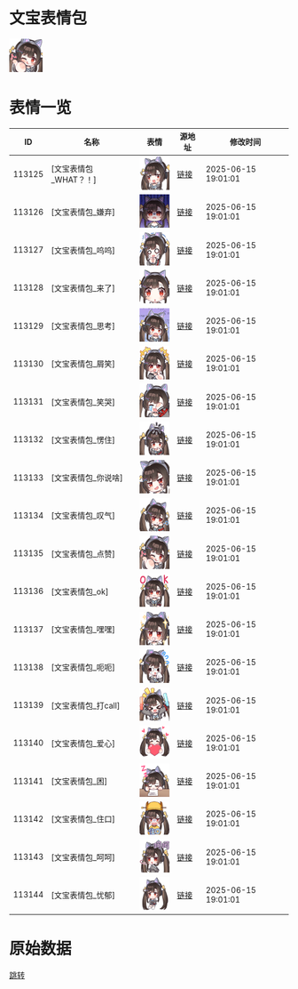 # 文宝表情包

<img src="./cover.png" height="60" alt="cover" />

# 表情一览

|ID|名称|表情|源地址|修改时间|
|----|----|----|----|----|
|113125|[文宝表情包_WHAT？！]|<img src="./pic/113125_%5B文宝表情包_WHAT？！%5D.png" height="60" alt="WHAT？！"/>|[链接](https://i0.hdslb.com/bfs/garb/35b7f497483ace759f7061f34b2dd542078bb9b1.png)|2025-06-15 19:01:01|
|113126|[文宝表情包_嫌弃]|<img src="./pic/113126_%5B文宝表情包_嫌弃%5D.png" height="60" alt="嫌弃"/>|[链接](https://i0.hdslb.com/bfs/garb/14340c25ab0cfab8692b5b73fa6ad7c1138d0dd8.png)|2025-06-15 19:01:01|
|113127|[文宝表情包_呜呜]|<img src="./pic/113127_%5B文宝表情包_呜呜%5D.png" height="60" alt="呜呜"/>|[链接](https://i0.hdslb.com/bfs/garb/ede20d06f485f05422b809add679d7e2f645a449.png)|2025-06-15 19:01:01|
|113128|[文宝表情包_来了]|<img src="./pic/113128_%5B文宝表情包_来了%5D.png" height="60" alt="来了"/>|[链接](https://i0.hdslb.com/bfs/garb/dbcc581a6a4a6d8b2c09f736f8f2625c2d478167.png)|2025-06-15 19:01:01|
|113129|[文宝表情包_思考]|<img src="./pic/113129_%5B文宝表情包_思考%5D.png" height="60" alt="思考"/>|[链接](https://i0.hdslb.com/bfs/garb/8fdd9a34d3e157fae0e15283625185e65c5166f2.png)|2025-06-15 19:01:01|
|113130|[文宝表情包_屑笑]|<img src="./pic/113130_%5B文宝表情包_屑笑%5D.png" height="60" alt="屑笑"/>|[链接](https://i0.hdslb.com/bfs/garb/e6650050616c149ef6a0ff3118991fe49dab83ec.png)|2025-06-15 19:01:01|
|113131|[文宝表情包_笑哭]|<img src="./pic/113131_%5B文宝表情包_笑哭%5D.png" height="60" alt="笑哭"/>|[链接](https://i0.hdslb.com/bfs/garb/31ba8e36ca98f3e3ae4423a52f023603db61b3c1.png)|2025-06-15 19:01:01|
|113132|[文宝表情包_愣住]|<img src="./pic/113132_%5B文宝表情包_愣住%5D.png" height="60" alt="愣住"/>|[链接](https://i0.hdslb.com/bfs/garb/401e9f62e8cf2442f3fd28276f4d66e192b5a32a.png)|2025-06-15 19:01:01|
|113133|[文宝表情包_你说啥]|<img src="./pic/113133_%5B文宝表情包_你说啥%5D.png" height="60" alt="你说啥"/>|[链接](https://i0.hdslb.com/bfs/garb/3deeb808f7fc3cf891549458a23dcd8dfc1bbf62.png)|2025-06-15 19:01:01|
|113134|[文宝表情包_叹气]|<img src="./pic/113134_%5B文宝表情包_叹气%5D.png" height="60" alt="叹气"/>|[链接](https://i0.hdslb.com/bfs/garb/aeac66d8faf5418a2623433256c6d39a8d0916a4.png)|2025-06-15 19:01:01|
|113135|[文宝表情包_点赞]|<img src="./pic/113135_%5B文宝表情包_点赞%5D.png" height="60" alt="点赞"/>|[链接](https://i0.hdslb.com/bfs/garb/30074af20cad9dad24600eae0733e84d9bbc12a5.png)|2025-06-15 19:01:01|
|113136|[文宝表情包_ok]|<img src="./pic/113136_%5B文宝表情包_ok%5D.png" height="60" alt="ok"/>|[链接](https://i0.hdslb.com/bfs/garb/a9ccf147a301502a19ebb4f9665d9529c6f24230.png)|2025-06-15 19:01:01|
|113137|[文宝表情包_嘿嘿]|<img src="./pic/113137_%5B文宝表情包_嘿嘿%5D.png" height="60" alt="嘿嘿"/>|[链接](https://i0.hdslb.com/bfs/garb/885833f5e7a648c90e10bab131e67674117dabd9.png)|2025-06-15 19:01:01|
|113138|[文宝表情包_呃呃]|<img src="./pic/113138_%5B文宝表情包_呃呃%5D.png" height="60" alt="呃呃"/>|[链接](https://i0.hdslb.com/bfs/garb/701ea754ecf691c856deca46211b1e23d4dfbbe8.png)|2025-06-15 19:01:01|
|113139|[文宝表情包_打call]|<img src="./pic/113139_%5B文宝表情包_打call%5D.png" height="60" alt="打call"/>|[链接](https://i0.hdslb.com/bfs/garb/220a0ffad41bc9f6b7d8f1420576d6bf0cbd2260.png)|2025-06-15 19:01:01|
|113140|[文宝表情包_爱心]|<img src="./pic/113140_%5B文宝表情包_爱心%5D.png" height="60" alt="爱心"/>|[链接](https://i0.hdslb.com/bfs/garb/45eb12017361e2dedcd8e7598cf645a0bb868854.png)|2025-06-15 19:01:01|
|113141|[文宝表情包_困]|<img src="./pic/113141_%5B文宝表情包_困%5D.png" height="60" alt="困"/>|[链接](https://i0.hdslb.com/bfs/garb/35cca0f90a4b271bdba508b176c26d52923fc0bc.png)|2025-06-15 19:01:01|
|113142|[文宝表情包_住口]|<img src="./pic/113142_%5B文宝表情包_住口%5D.png" height="60" alt="住口"/>|[链接](https://i0.hdslb.com/bfs/garb/293b538c08163a315a89b3e3edd50cd779406ef9.png)|2025-06-15 19:01:01|
|113143|[文宝表情包_呵呵]|<img src="./pic/113143_%5B文宝表情包_呵呵%5D.png" height="60" alt="呵呵"/>|[链接](https://i0.hdslb.com/bfs/garb/11e6898e6c957ade72cd636a08f44f3f063a83f4.png)|2025-06-15 19:01:01|
|113144|[文宝表情包_忧郁]|<img src="./pic/113144_%5B文宝表情包_忧郁%5D.png" height="60" alt="忧郁"/>|[链接](https://i0.hdslb.com/bfs/garb/6e8a9c5ab0b82ad998993716113771e37bc0bf7a.png)|2025-06-15 19:01:01|

# 原始数据

[跳转](./raw.json)

